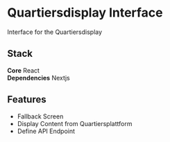 # Quartiersdisplay Interface
Interface for the Quartiersdisplay

## Stack

**Core** React<br>
**Dependencies** Nextjs

## Features
- Fallback Screen
- Display Content from Quartiersplattform
- Define API Endpoint